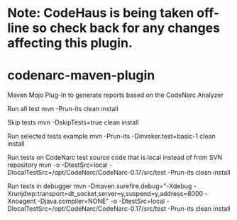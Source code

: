 # **Note:**  CodeHaus is being taken off-line so check back for any changes affecting this plugin.

codenarc-maven-plugin
=====================

Maven Mojo Plug-In to generate reports based on the CodeNarc Analyzer

Run all test
mvn -Prun-its clean install

Skip tests
mvn -DskipTests=true clean install

Run selected tests example
mvn -Prun-its -Dinvoker.test=basic-1 clean install

Run tests on CodeNarc test source code that is local instead of from SVN repository
mvn -o -DtestSrc=local -DlocalTestSrc=/opt/CodeNarc/CodeNarc-0.17/src/test -Prun-its clean install

Run tests in debugger
mvn -Dmaven.surefire.debug="-Xdebug -Xrunjdwp:transport=dt_socket,server=y,suspend=y,address=8000 -Xnoagent -Djava.compiler=NONE" -o -DtestSrc=local -DlocalTestSrc=/opt/CodeNarc/CodeNarc-0.17/src/test -Prun-its clean install
 
